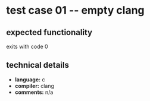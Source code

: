 # test case 01 -- empty clang

## expected functionality
exits with code 0

## technical details
- **language:** c
- **compiler:** clang
- **comments:** n/a

